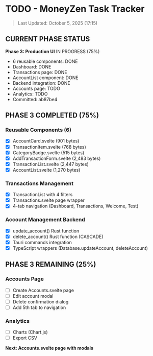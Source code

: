 # TODO - MoneyZen Task Tracker
> Last Updated: October 5, 2025 (17:15)

## CURRENT PHASE STATUS

**Phase 3: Production UI** IN PROGRESS (75%)
- 6 reusable components: DONE
- Dashboard: DONE
- Transactions page: DONE
- AccountList component: DONE
- Backend integration: DONE
- Accounts page: TODO
- Analytics: TODO
- Committed: ab87be4

## PHASE 3 COMPLETED (75%)

### Reusable Components (6)
- [x] AccountCard.svelte (901 bytes)
- [x] TransactionItem.svelte (768 bytes)
- [x] CategoryBadge.svelte (515 bytes)
- [x] AddTransactionForm.svelte (2,483 bytes)
- [x] TransactionList.svelte (2,447 bytes)
- [x] AccountList.svelte (1,270 bytes)

### Transactions Management
- [x] TransactionList with 4 filters
- [x] Transactions.svelte page wrapper
- [x] 4-tab navigation (Dashboard, Transactions, Welcome, Test)

### Account Management Backend
- [x] update_account() Rust function
- [x] delete_account() Rust function (CASCADE)
- [x] Tauri commands integration
- [x] TypeScript wrappers (Database.updateAccount, deleteAccount)

## PHASE 3 REMAINING (25%)

### Accounts Page
- [ ] Create Accounts.svelte page
- [ ] Edit account modal
- [ ] Delete confirmation dialog
- [ ] Add 5th tab to navigation

### Analytics
- [ ] Charts (Chart.js)
- [ ] Export CSV

**Next: Accounts.svelte page with modals**
